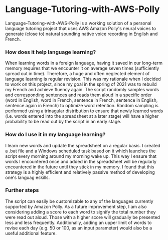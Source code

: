 # Language-Tutoring-with-AWS-Polly

Language-Tutoring-with-AWS-Polly is a working solution of a personal language tutoring project that uses AWS Amazon Polly's neural voices to generate (close to) natural sounding native voice recording in English and French.

### How does it help language learning?
When learning words in a foreign language, having it saved in our long-term memory requires that we encounter it on average seven times (sufficiently spread out in time). Therefore, a huge and often neglected element of language learning is regular revision. This was my rationale when I decided to work on this project, since my goal in the spring of 2021 was to rebuild my French and achieve fluency again. The script randomly samples words and corresponding sentences and reads them aloud in a specific order (word in English, word in French, sentence in French, sentence in English, sentence again in French) to optimize word retention. Random sampling is performed using a trinagular distribution to ensure that newly learned words (i.e. words entered into the spreadsheet at a later stage) will have a higher probability to be read out by the script in an early stage. 

### How do I use it in my language learning?
I learn new words and update the spreadsheet on a regular basis. I created a .bat file and a Windows scheduled task based on it which launches the script every morning around my morning wake up. This way I ensure that words I encountered once and added in the spreadsheet will be regularly encountered in the future until they stick in my memory. I found that this strategy is a highly efficient and relatively passive method of developing one's languag eskills.

### Further steps
The script can easily be customizable to any of the languages currently supported by Amazon Polly. As a future improvement step, I am also considering adding a score to each word to signify the total number they were read out aloud. Those with a higher score will gradually be presented less and less frequently. Additionally, adding an upper limit of words to revise each day (e.g. 50 or 100, as an input parameter) would also be a useful additional feature.  

